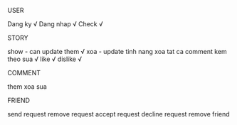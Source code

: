 USER

Dang ky √
Dang nhap √
Check √

STORY

show - can update
them √
xoa - update tinh nang xoa tat ca comment kem theo
sua √
like √
dislike √

COMMENT

them
xoa
sua

FRIEND

send request
remove request
accept request
decline request
remove friend